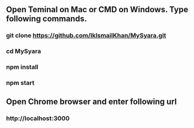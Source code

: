 ## Open Teminal on Mac or CMD on Windows. Type following commands.

### git clone https://github.com/IkIsmailKhan/MySyara.git
### cd MySyara
### npm install
### npm start

## Open Chrome browser and enter following url
### http://localhost:3000
